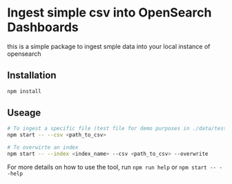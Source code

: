 # Ingest simple csv into OpenSearch Dashboards

this is a simple package to ingest smple data into your local instance of opensearch

## Installation

```sh
npm install
```

## Useage

```sh
# To ingest a specific file (test file for demo purposes in ./data/test.csv)
npm start -- --csv <path_to_csv>

# To overwirte an index
npm start -- --index <index_name> --csv <path_to_csv> --overwrite
```

For more details on how to use the tool, run `npm run help` or `npm start -- --help`
